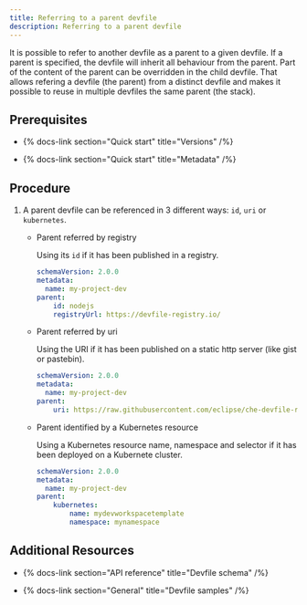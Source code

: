 ```yaml
---
title: Referring to a parent devfile
description: Referring to a parent devfile
---
```


It is possible to refer to another devfile as a parent to a given
devfile. If a parent is specified, the devfile will inherit all
behaviour from the parent. Part of the content of the parent can be
overridden in the child devfile. That allows refering a devfile (the
parent) from a distinct devfile and makes it possible to reuse in
multiple devfiles the same parent (the stack).

## Prerequisites

- {% docs-link section="Quick start" title="Versions" /%}

- {% docs-link section="Quick start" title="Metadata" /%}

## Procedure

1. A parent devfile can be referenced in 3 different ways: `id`, `uri`
    or `kubernetes`.

    - Parent referred by registry

        Using its `id` if it has been published in a registry.

        ```yaml {% filename="devfile.yaml" %}
        schemaVersion: 2.0.0
        metadata:
          name: my-project-dev
        parent:
            id: nodejs
            registryUrl: https://devfile-registry.io/
        ```

    - Parent referred by uri
  
        Using the URI if it has been published on a static http server (like
        gist or pastebin).

        ```yaml {% filename="devfile.yaml" %}
        schemaVersion: 2.0.0
        metadata:
          name: my-project-dev
        parent:
            uri: https://raw.githubusercontent.com/eclipse/che-devfile-registry/master/devfiles/nodejs/devfile.yaml
        ```

    - Parent identified by a Kubernetes resource
  
        Using a Kubernetes resource name, namespace and selector if it has
        been deployed on a Kubernete cluster.

        ```yaml {% filename="devfile.yaml" %}
        schemaVersion: 2.0.0
        metadata:
          name: my-project-dev
        parent:
            kubernetes:
                name: mydevworkspacetemplate
                namespace: mynamespace
        ```

## Additional Resources

- {% docs-link section="API reference" title="Devfile schema" /%}

- {% docs-link section="General" title="Devfile samples" /%}
